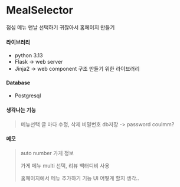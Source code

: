 # MealSelector
점심 메뉴 맨날 선택하기 귀찮아서 홈페이지 만들기

#### 라이브러리
 - python 3.13
 - Flask -> web server
 - Jinja2 -> web component 구조 만들기 위한 라이브러리

#### Database
 - Postgresql

#### 생각나는 기능
> 메뉴선택 글 마다 수정, 삭제 비밀번호 db저장 -> password coulmm?

#### 메모
> auto number 가게 정보
> 
> 가게 메뉴 multi 선택,
> 리뷰 백터디비 사용
> 
> 홈페이지에서 메뉴 추가하기 기능 UI 어떻게 할지 생각..
